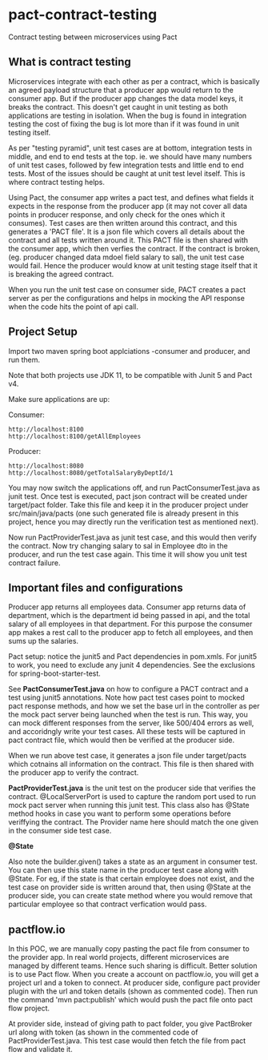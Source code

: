 # pact-contract-testing
Contract testing between microservices using Pact

## What is contract testing
Microservices integrate with each other as per a contract, which is basically an agreed 
payload structure that a producer app would return to the consumer app. But if the producer
 app changes the data model keys, it breaks the contract. This doesn't get caught in unit 
testing as both applications are testing in isolation. When the bug is found in integration testing
the cost of fixing the bug is lot more than if it was found in unit testing itself.

As per "testing pyramid", unit test cases are at bottom, integration tests in middle, and
end to end tests at the top. ie. we should have many numbers of unit test cases, followed by few
integration tests and little end to end tests. Most of the issues should be caught at unit
test level itself. This is where contract testing helps.

Using Pact, the consumer app writes a pact test, and defines what fields it expects in the
response from the producer app (it may not cover all data points in producer response, and 
only check for the ones which it consumes). Test cases are then written around this contract,
and this generates a 'PACT file'. It is a json file which covers all details about the contract 
 and all tests written around it. This PACT file is then shared with the consumer app, which
 then verfies the contract. If the contract is broken, (eg. producer changed data mdoel 
 field salary to sal), the unit test case would fail. Hence the producer would know at unit testing
 stage itself that it is breaking the agreed contract. 
 
 When you run the unit test case on consumer side, PACT creates a pact server as per the configurations
  and helps in mocking the API response when the code hits the point of api call.


## Project Setup
Import two maven spring boot applciations -consumer and producer, and run them.

Note that both projects use JDK 11, to be compatible with Junit 5 and Pact v4.

Make sure applications are up:

Consumer:
```
http://localhost:8100
http://localhost:8100/getAllEmployees
```

Producer:
```
http://localhost:8080
http://localhost:8080/getTotalSalaryByDeptId/1
```
You may now switch the applications off, and run PactConsumerTest.java as junit test.
Once test is executed, pact json contract will be created under target/pact folder.
Take this file and keep it in the producer project under src/main/java/pacts 
(one such generated file is already present in this project, hence you may directly run the
verification test as mentioned next).

Now run PactProviderTest.java as junit test case, and this would then verify the contract.
Now try changing salary to sal in Employee dto in the producer, and run the test case again.
This time it will show you unit test contract failure.


## Important files and configurations

Producer app returns all employees data. Consumer app returns data of department,
which is the department id being passed in api, and the total salary of all employees
in that department. For this purpose the consumer app makes a rest call to the producer
app to fetch all employees, and then sums up the salaries.

Pact setup: notice the junit5 and Pact dependencies in pom.xmls. For junit5 to work,
 you need to exclude any junit 4 dependencies. See the exclusions for spring-boot-starter-test.
 
See **PactConsumerTest.java** on how to configure a PACT contract and a test using junit5 annotations.
 Note how pact test cases point to mocked pact response methods, and how we set the base url 
 in the controller as per the mock pact server being launched when the test is run.
 This way, you can mock different responses from the server, like 500/404 errors as well,
 and accoridngly write your test cases. All these tests will be captured in pact contract file, 
 which would then be verified at the producer side.
 
When we run above test case, it generates a json file under target/pacts which cotnains
all information on the contract. This file is then shared with the producer app to verify the contract.

**PactProviderTest.java** is the unit test on the producer side that verifies the contract.
@LocalServerPort is used to capture the random port used to run mock pact server when 
 running this junit test. This class also has @State method hooks in case you want to perform some operations before veriffying 
the contract. The Provider name here should match the one given in the consumer side test case.

 **@State**
 
Also note the builder.given() takes a state as an argument in consumer test. 
You can then use this state name in the producer test case along with @State. 
 For eg, if the state is that certain employee  does not exist, and the test
 case on provider side is written around that, then using @State at the producer side, 
 you can create state method where you would remove that particular employee
 so that contract verfication would pass.
 
## pactflow.io

In this POC, we are manually copy pasting the pact file from consumer to the provider app.
In real world projects, different microservices are managed by different teams.
Hence such sharing is difficult. Better solution is to use Pact flow.
When you create a account on pactflow.io, you will get a project url and a token to connect.
At producer side, configure pact provider plugin with the url and token details (shown as commented code).
Then run the command 'mvn pact:publish' which would push the pact file onto pact flow project.

At provider side, instead of giving path to pact folder, you give PactBroker url along 
with token (as shown in the commented code of PactProviderTest.java. This test case 
would then fetch the file from pact flow and validate it.


